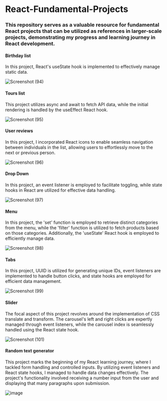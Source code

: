 # React-Fundamental-Projects

### This repository serves as a valuable resource for fundamental React projects that can be utilized as references in larger-scale projects, demonstrating my progress and learning journey in React development.

#### Birthday list

In this project, React's useState hook is implemented to effectively manage static data.

![Screenshot (94)](https://github.com/VVSD-Charan/React-Fundamental-Projects/assets/105978561/9d7c48c1-d61c-405f-a7f1-b2a386cebc83)

#### Tours list

This project utilizes async and await to fetch API data, while the initial rendering is handled by the useEffect React hook.

![Screenshot (95)](https://github.com/VVSD-Charan/React-Fundamental-Projects/assets/105978561/3cd6dcfc-0821-4370-b307-5059eae686a2)

#### User reviews

In this project, I incorporated React icons to enable seamless navigation between individuals in the list, allowing users to effortlessly move to the next or previous person.

![Screenshot (96)](https://github.com/VVSD-Charan/React-Fundamental-Projects/assets/105978561/b0a816cc-aaa8-44d7-8a62-9a9a4bf021a1)

#### Drop Down

In this project, an event listener is employed to facilitate toggling, while state hooks in React are utilized for effective data handling.

![Screenshot (97)](https://github.com/VVSD-Charan/React-Fundamental-Projects/assets/105978561/a9a10650-815e-46bd-944e-9bd4a07ab71b)

#### Menu 

In this project, the 'set' function is employed to retrieve distinct categories from the menu, while the 'filter' function is utilized to fetch products based on those categories. Additionally, the 'useState' React hook is employed to efficiently manage data.

![Screenshot (98)](https://github.com/VVSD-Charan/React-Fundamental-Projects/assets/105978561/42f13308-fe37-4e1d-aedc-7651b694845a)

#### Tabs

In this project, UUID is utilized for generating unique IDs, event listeners are implemented to handle button clicks, and state hooks are employed for efficient data management.

![Screenshot (99)](https://github.com/VVSD-Charan/React-Fundamental-Projects/assets/105978561/446d6a1d-1fb8-474f-b012-5369e2a1bbbc)

#### Slider

The focal aspect of this project revolves around the implementation of CSS translate and transform. The carousel's left and right clicks are expertly managed through event listeners, while the carousel index is seamlessly handled using the React state hook.

![Screenshot (101)](https://github.com/VVSD-Charan/React-Fundamental-Projects/assets/105978561/255020b1-7e34-4229-8cfc-7b3febb51d34)

#### Random text generator

This project marks the beginning of my React learning journey, where I tackled form handling and controlled inputs. By utilizing event listeners and React state hooks, I managed to handle data changes effectively. The project's functionality involved receiving a number input from the user and displaying that many paragraphs upon submission.

![image](https://github.com/VVSD-Charan/React-Fundamental-Projects/assets/105978561/16c9b786-fab1-4fd4-b71d-afb4bfac2d03)




